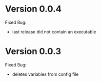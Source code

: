 # Version 0.0.4
Fixed Bug:
- last release did not contain an executable

# Version 0.0.3
Fixed Bug:
- deletes variables from config file

